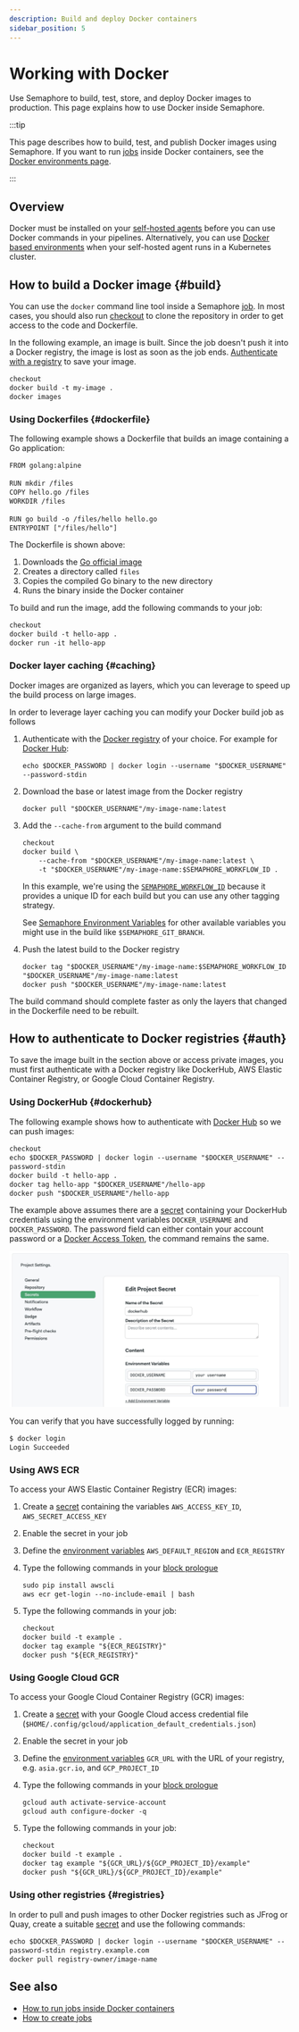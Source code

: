 ```yaml
---
description: Build and deploy Docker containers
sidebar_position: 5
---
```


# Working with Docker







Use Semaphore to build, test, store, and deploy Docker images to production. This page explains how to use Docker inside Semaphore.

:::tip

This page describes how to build, test, and publish Docker images using Semaphore. If you want to run [jobs](../jobs) inside Docker containers, see the [Docker environments page](../pipelines#docker-environments).

:::

## Overview

Docker must be installed on your [self-hosted agents](../self-hosted) before you can use Docker commands in your pipelines. Alternatively, you can use [Docker based environments](../pipelines#docker-environments) when your self-hosted agent runs in a Kubernetes cluster.

## How to build a Docker image {#build}

You can use the `docker` command line tool inside a Semaphore [job](../jobs). In most cases, you should also run [checkout](../../reference/toolbox) to clone the repository in order to get access to the code and Dockerfile.

In the following example, an image is built. Since the job doesn't push it into a Docker registry, the image is lost as soon as the job ends. [Authenticate with a registry](#dockerhub) to save your image.

```shell title="Job commands"
checkout
docker build -t my-image .
docker images
```

### Using Dockerfiles {#dockerfile}

The following example shows a Dockerfile that builds an image containing a Go application:

```docker title="Dockerfile"
FROM golang:alpine

RUN mkdir /files
COPY hello.go /files
WORKDIR /files

RUN go build -o /files/hello hello.go
ENTRYPOINT ["/files/hello"]
```

The Dockerfile is shown above:

1. Downloads the [Go official image](https://hub.docker.com/_/golang)
2. Creates a directory called `files`
3. Copies the compiled Go binary to the new directory
4. Runs the binary inside the Docker container

To build and run the image, add the following commands to your job:

```shell title="Job commands"
checkout
docker build -t hello-app .
docker run -it hello-app
```

### Docker layer caching {#caching}

Docker images are organized as layers, which you can leverage to speed up the build process on large images. 

In order to leverage layer caching you can modify your Docker build job as follows

<Steps>

1. Authenticate with the [Docker registry](#auth) of your choice. For example for [Docker Hub](#dockerhub):

    ```shell
    echo $DOCKER_PASSWORD | docker login --username "$DOCKER_USERNAME" --password-stdin
    ```

2. Download the base or latest image from the Docker registry

    ```shell
    docker pull "$DOCKER_USERNAME"/my-image-name:latest
    ```


3. Add the `--cache-from` argument to the build command

    ```shell
    checkout
    docker build \
        --cache-from "$DOCKER_USERNAME"/my-image-name:latest \
        -t "$DOCKER_USERNAME"/my-image-name:$SEMAPHORE_WORKFLOW_ID .
    ```

    In this example, we're using the [`SEMAPHORE_WORKFLOW_ID`](../../reference/env-vars#workflow-id) because it provides a unique ID for each build but you can use any other tagging strategy.

    See [Semaphore Environment Variables](../../reference/env-vars) for other available variables you might use in the build like `$SEMAPHORE_GIT_BRANCH`.

4. Push the latest build to the Docker registry

    ```shell
    docker tag "$DOCKER_USERNAME"/my-image-name:$SEMAPHORE_WORKFLOW_ID "$DOCKER_USERNAME"/my-image-name:latest
    docker push "$DOCKER_USERNAME"/my-image-name:latest
    ```

</Steps>

The build command should complete faster as only the layers that changed in the Dockerfile need to be rebuilt.

## How to authenticate to Docker registries {#auth}

To save the image built in the section above or access private images, you must first authenticate with a Docker registry like DockerHub, AWS Elastic Container Registry, or Google Cloud Container Registry.

### Using DockerHub {#dockerhub}

The following example shows how to authenticate with [Docker Hub](https://hub.docker.com) so we can push images:

```shell title="Job commands"
checkout
echo $DOCKER_PASSWORD | docker login --username "$DOCKER_USERNAME" --password-stdin
docker build -t hello-app .
docker tag hello-app "$DOCKER_USERNAME"/hello-app
docker push "$DOCKER_USERNAME"/hello-app
```

The example above assumes there are a [secret](../secrets) containing your DockerHub credentials using the environment variables `DOCKER_USERNAME` and `DOCKER_PASSWORD`. The password field can either contain your account password or a [Docker Access Token](https://docs.docker.com/security/for-developers/access-tokens/), the command remains the same.

![DockerHub Secret](./img/dockerhub-secret.jpg)

You can verify that you have successfully logged by running:

```shell
$ docker login
Login Succeeded
```

### Using AWS ECR

To access your AWS Elastic Container Registry (ECR) images:

<Steps>

1. Create a [secret](../secrets) containing the variables `AWS_ACCESS_KEY_ID`, `AWS_SECRET_ACCESS_KEY`
2. Enable the secret in your job
3. Define the [environment variables](../jobs#environment-variables) `AWS_DEFAULT_REGION` and `ECR_REGISTRY`
4. Type the following commands in your [block prologue](../jobs#prologue)

    ```shell title="Prologue"
    sudo pip install awscli
    aws ecr get-login --no-include-email | bash
    ```

5. Type the following commands in your job:

    ```shell title="Job commands"
    checkout
    docker build -t example .
    docker tag example "${ECR_REGISTRY}"
    docker push "${ECR_REGISTRY}"
    ```

</Steps>

### Using Google Cloud GCR

To access your Google Cloud Container Registry (GCR) images:

<Steps>

1. Create a [secret](../secrets) with your Google Cloud access credential file (`$HOME/.config/gcloud/application_default_credentials.json`)
2. Enable the secret in your job
3. Define the [environment variables](../jobs#environment-variables) `GCR_URL` with the URL of your registry, e.g. `asia.gcr.io`, and `GCP_PROJECT_ID`
4. Type the following commands in your [block prologue](../jobs#prologue)

    ```shell title="Prologue"
    gcloud auth activate-service-account
    gcloud auth configure-docker -q
    ```

5. Type the following commands in your job:

    ```shell title="Job commands"
    checkout
    docker build -t example .
    docker tag example "${GCR_URL}/${GCP_PROJECT_ID}/example"
    docker push "${GCR_URL}/${GCP_PROJECT_ID}/example"
    ```

</Steps>

### Using other registries {#registries}

In order to pull and push images to other Docker registries such as JFrog or Quay, create a suitable [secret](../secrets) and use the following commands:

```shell
echo $DOCKER_PASSWORD | docker login --username "$DOCKER_USERNAME" --password-stdin registry.example.com
docker pull registry-owner/image-name
```

## See also

- [How to run jobs inside Docker containers](../pipelines#docker-environments)
- [How to create jobs](../jobs#job-create)
